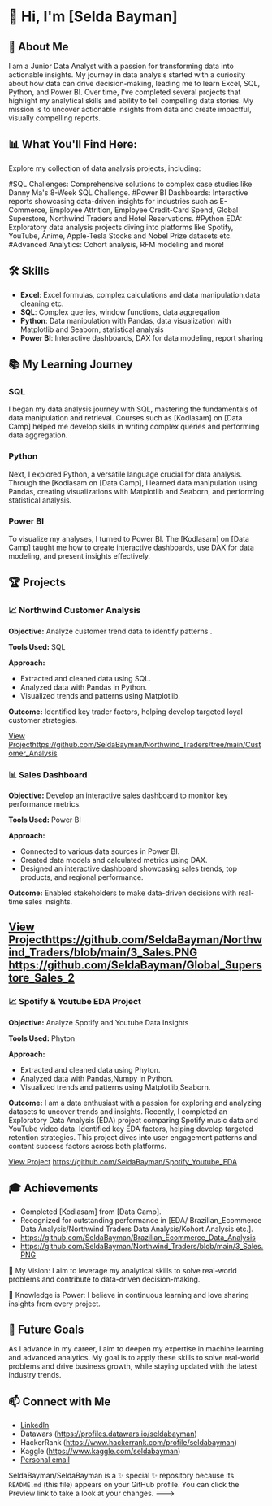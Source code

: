 # 👋 Hi, I'm [Selda Bayman]

## 🚀 About Me
I am a Junior Data Analyst with a passion for transforming data into actionable insights. My journey in data analysis started with a curiosity about how data can drive decision-making, leading me to learn  Excel, SQL, Python, and Power BI. Over time, I've completed several projects that highlight my analytical skills and ability to tell compelling data stories. My mission is to uncover actionable insights from data and create impactful, visually compelling reports.

## 📊 What You'll Find Here:
Explore my collection of data analysis projects, including:

#SQL Challenges: Comprehensive solutions to complex case studies like Danny Ma's 8-Week SQL Challenge.
#Power BI Dashboards: Interactive reports showcasing data-driven insights for industries such as E-Commerce, Employee Attrition, Employee Credit-Card Spend, Global Superstore, Northwind Traders and Hotel Reservations.
#Python EDA: Exploratory data analysis projects diving into platforms like Spotify, YouTube, Anime, Apple-Tesla Stocks and Nobel Prize datasets etc.
#Advanced Analytics: Cohort analysis, RFM modeling and more!

## 🛠 Skills
- **Excel**: Excel formulas, complex calculations and data manipulation,data cleaning etc.
- **SQL**: Complex queries, window functions, data aggregation
- **Python**: Data manipulation with Pandas, data visualization with Matplotlib and Seaborn, statistical analysis
- **Power BI**: Interactive dashboards, DAX for data modeling, report sharing

## 📚 My Learning Journey

### SQL
I began my data analysis journey with SQL, mastering the fundamentals of data manipulation and retrieval. Courses such as [Kodlasam] on [Data Camp] helped me develop skills in writing complex queries and performing data aggregation.

### Python
Next, I explored Python, a versatile language crucial for data analysis. Through the [Kodlasam on [Data Camp], I learned data manipulation using Pandas, creating visualizations with Matplotlib and Seaborn, and performing statistical analysis.

### Power BI
To visualize my analyses, I turned to Power BI. The [Kodlasam] on [Data Camp] taught me how to create interactive dashboards, use DAX for data modeling, and present insights effectively.

## 🏆 Projects

### 📈 Northwind Customer  Analysis
**Objective:** Analyze customer trend data to identify patterns .

**Tools Used:** SQL

**Approach:**
- Extracted and cleaned data using SQL.
- Analyzed data with Pandas in Python.
- Visualized trends and patterns using Matplotlib.

**Outcome:** Identified key trader factors, helping develop targeted loyal customer strategies.

[View Project](#)https://github.com/SeldaBayman/Northwind_Traders/tree/main/Customer_Analysis

### 📊 Sales Dashboard
**Objective:** Develop an interactive sales dashboard to monitor key performance metrics.

**Tools Used:** Power BI 

**Approach:**
- Connected to various data sources in Power BI.
- Created data models and calculated metrics using DAX.
- Designed an interactive dashboard showcasing sales trends, top products, and regional performance.

**Outcome:** Enabled stakeholders to make data-driven decisions with real-time sales insights.

[View Project](#)https://github.com/SeldaBayman/Northwind_Traders/blob/main/3_Sales.PNG
https://github.com/SeldaBayman/Global_Superstore_Sales_2
-
### 📈 Spotify & Youtube EDA Project
**Objective:** Analyze Spotify and Youtube Data Insights

**Tools Used:** Phyton

**Approach:**
- Extracted and cleaned data using Phyton.
- Analyzed data with Pandas,Numpy in Python.
- Visualized trends and patterns using Matplotlib,Seaborn.

**Outcome:** 
I am a data enthusiast with a passion for exploring and analyzing datasets to uncover trends and insights. 
Recently, I completed an Exploratory Data Analysis (EDA) project comparing Spotify music data and YouTube video data. 
Identified key EDA factors, helping develop targeted retention strategies.
This project dives into user engagement patterns and content success factors across both platforms.

[View Project](#) https://github.com/SeldaBayman/Spotify_Youtube_EDA

## 🎓 Achievements
- Completed [Kodlasam] from [Data Camp].
- Recognized for outstanding performance in [EDA/ Brazilian_Ecommerce Data Analysis/Northwind Traders Data Analysis/Kohort Analysis etc.].
- https://github.com/SeldaBayman/Brazilian_Ecommerce_Data_Analysis
- https://github.com/SeldaBayman/Northwind_Traders/blob/main/3_Sales.PNG

🚀 My Vision:
I aim to leverage my analytical skills to solve real-world problems and contribute to data-driven decision-making.

📂 Knowledge is Power:
I believe in continuous learning and love sharing insights from every project.

## 🎯 Future Goals
As I advance in my career, I aim to deepen my expertise in machine learning and advanced analytics. My goal is to apply these skills to solve real-world problems and drive business growth, while staying updated with the latest industry trends.

## 📫 Connect with Me
- [LinkedIn]( https://www.linkedin.com/in/selda-bayman-b35ba871/)
- Datawars (https://profiles.datawars.io/seldabayman)
- HackerRank (https://www.hackerrank.com/profile/seldabayman)
- Kaggle (https://www.kaggle.com/seldabayman)
- [Personal email](seldabayman@gmail.com)

SeldaBayman/SeldaBayman is a ✨ special ✨ repository because its `README.md` (this file) appears on your GitHub profile.
You can click the Preview link to take a look at your changes.
--->
